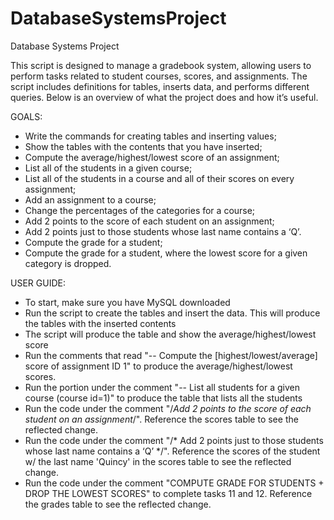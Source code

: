 # DatabaseSystemsProject
Database Systems Project


This script is designed to manage a gradebook system, allowing users to perform tasks related to student courses, scores, and assignments. The script includes definitions for tables, inserts data, and performs different queries. Below is an overview of what the project does and how it’s useful.

GOALS: 
- Write the commands for creating tables and inserting values;
- Show the tables with the contents that you have inserted;
- Compute the average/highest/lowest score of an assignment;
- List all of the students in a given course;
- List all of the students in a course and all of their scores on every assignment;
- Add an assignment to a course;
- Change the percentages of the categories for a course;
- Add 2 points to the score of each student on an assignment;
- Add 2 points just to those students whose last name contains a ‘Q’.
- Compute the grade for a student;
- Compute the grade for a student, where the lowest score for a given category is dropped.

USER GUIDE:
- To start, make sure you have MySQL downloaded
- Run the script to create the tables and insert the data. This will produce the tables with the inserted contents 
- The script will produce the table and show the average/highest/lowest score
- Run the comments that read "-- Compute the [highest/lowest/average] score of assignment ID 1" to produce the average/highest/lowest scores.
- Run the portion under the comment "-- List all students for a given course (course id=1)" to produce the table that lists all the students
- Run the code under the comment "/*Add 2 points to the score of each student on an assignment*/". Reference the scores table to see the reflected change.
- Run the code under the comment "/* Add 2 points just to those students whose last name contains a ‘Q’  */". Reference the scores of the student w/ the last name 'Quincy' in the scores table to see the reflected change.
- Run the code under the comment "COMPUTE GRADE FOR STUDENTS + DROP THE LOWEST SCORES" to complete tasks 11 and 12. Reference the grades table to see the reflected change.
